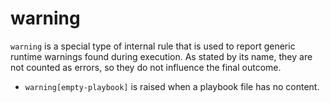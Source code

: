 # warning

`warning` is a special type of internal rule that is used to report generic
runtime warnings found during execution. As stated by its name, they are
not counted as errors, so they do not influence the final outcome.

- `warning[empty-playbook]` is raised when a playbook file has no content.
